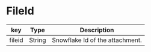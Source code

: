 # FileId

| key           | Type                               | Description                                   |
| ------------- | ---------------------------------- | --------------------------------------------- |
| fileid        | String                             | Snowflake Id of the attachment.               |
